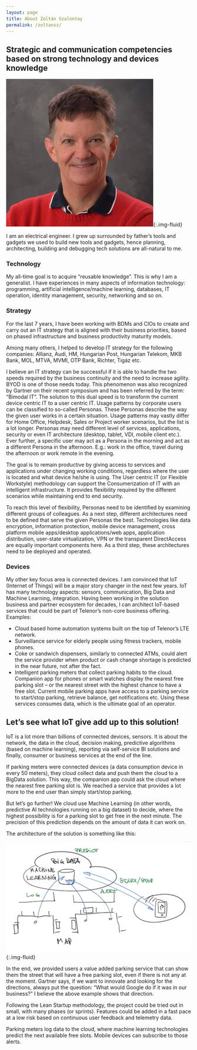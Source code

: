 ```yaml
---
layout: page
title: About Zoltán Szalontay
permalink: /zoltansz/
---
```


## Strategic and communication competencies based on strong technology and devices knowledge

![Zoltán Szalontay](/assets/images/zoltansz_in_red_sq.jpg){:.img-fluid}

I am an electrical engineer. I grew up surrounded by father’s tools and gadgets we used to build new tools and gadgets, hence planning, architecting, building and debugging tech solutions are all-natural to me.

### Technology
My all-time goal is to acquire “reusable knowledge”. This is why I am a generalist. I have experiences in many aspects of information technology: programming, artificial intelligence/machine learning, databases, IT operation, identity management, security, networking and so on.

### Strategy
For the last 7 years, I have been working with BDMs and CIOs to create and carry out an IT strategy that is aligned with their business priorities, based on phased infrastructure and business productivity maturity models.

Among many others, I helped to develop IT strategy for the following companies: Allianz, Audi, HM, Hungarian Post, Hungarian Telekom, MKB Bank, MOL, MTVA, MVMI, OTP Bank, Richter, Tigáz etc.

I believe an IT strategy can be successful if it is able to handle the two speeds required by the business continuity and the need to increase agility. BYOD is one of those needs today. This phenomenon was also recognized by Gartner on their recent symposium and has been referred by the term: “Bimodal IT”.
The solution to this dual speed is to transform the current device centric IT to a user centric IT. Usage patterns by corporate users can be classified to so-called Personas. These Personas describe the way the given user works in a certain situation. Usage patterns may vastly differ for Home Office, Helpdesk, Sales or Project worker scenarios, but the list is a lot longer. Personas may need different level of services, applications, security or even IT architecture (desktop, tablet, VDI, mobile client etc.). Ever further, a specific user may act as a Persona in the morning and act as a different Persona in the afternoon. E.g.:  work in the office, travel during the afternoon or work remote in the evening.

The goal is to remain productive by giving access to services and applications under changing working conditions, regardless where the user is located and what device he/she is using. The User centric IT (or Flexible Workstyle) methodology can support the Consumerization of IT with an intelligent infrastructure. It provides flexibility required by the different scenarios while maintaining end to end security.

To reach this level of flexibility, Personas need to be identified by examining different groups of colleagues. As a next step, different architectures need to be defined that serve the given Personas the best. Technologies like data encryption, information protection, mobile device management, cross platform mobile apps/desktop applications/web apps, application distribution, user-state virtualization, VPN or the transparent DirectAccess are equally important components here. As a third step, these architectures need to be deployed and operated.
 
### Devices
My other key focus area is connected devices. I am convinced that IoT (Internet of Things) will be a major story changer in the next few years. IoT has many technology aspects: sensors, communication, Big Data and Machine Learning, integration.
Having been working in the solution business and partner ecosystem for decades, I can architect IoT-based services that could be part of Telenor’s non-core business offering. Examples:
*	Cloud based home automation systems built on the top of Telenor’s LTE network.
*	Surveillance service for elderly people using fitness trackers, mobile phones.
*	Coke or sandwich dispensers, similarly to connected ATMs, could alert the service provider when product or cash change shortage is predicted in the near future, not after the fact.
*	Intelligent parking meters that collect parking habits to the cloud. Companion app for phones or smart watches display the nearest free parking slot – or the nearest street with the highest chance to have a free slot.
Current mobile parking apps have access to a parking service to start/stop parking, retrieve balance, get notifications etc. Using these services consumes data, which is the ultimate goal of an operator.

## Let’s see what IoT give add up to this solution!
IoT is a lot more than billions of connected devices, sensors. It is about the network, the data in the cloud, decision making, predictive algorithms (based on machine learning), reporting via self-service BI solutions and finally, consumer or business services at the end of the line.

If parking meters were connected devices (a data consumption device in every 50 meters), they cloud collect data and push them the cloud to a BigData solution. This way, the companion app could ask the cloud where the nearest free parking slot is. We reached a service that provides a lot more to the end user than simply start/stop parking.

But let’s go further! We cloud use Machine Learning (in other words, predictive AI technologies running on a big dataset) to decide, where the highest possibility is for a parking slot to get free in the next minute. The precision of this prediction depends on the amount of data it can work on.

The architecture of the solution is something like this:

![zoltan-szalontay-parking-meters](/assets/images/in-content/zoltan-szalontay-parking-meters.jpg){:.img-fluid}

In the end, we provided users a value added parking service that can show them the street that will have a free parking slot, even if there is not any at the moment.
Gartner says, if we want to innovate and looking for the directions, always put the question: “What would Google do if it was in our business?” I believe the above example shows that direction.

Following the Lean Startup methodology, the project could be tried out in small, with many phases (or sprints). Features could be added in a fast pace at a low risk based on continuous user feedback and telemetry data.

Parking meters log data to the cloud, where machine learning technologies predict the next available free slots. Mobile devices can subscribe to those alerts.